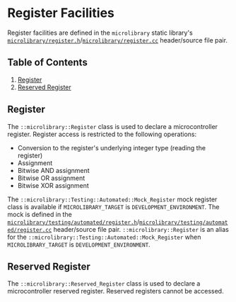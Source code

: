 # Register Facilities

Register facilities are defined in the `microlibrary` static library's
[`microlibrary/register.h`](https://github.com/apcountryman/microlibrary/blob/main/libraries/microlibrary/ANY/ANY/include/microlibrary/register.h)/[`microlibrary/register.cc`](https://github.com/apcountryman/microlibrary/blob/main/libraries/microlibrary/ANY/ANY/source/microlibrary/register.cc)
header/source file pair.

## Table of Contents

1. [Register](#register)
1. [Reserved Register](#reserved-register)

## Register

The `::microlibrary::Register` class is used to declare a microcontroller register.
Register access is restricted to the following operations:
- Conversion to the register's underlying integer type (reading the register)
- Assignment
- Bitwise AND assignment
- Bitwise OR assignment
- Bitwise XOR assignment

The `::microlibrary::Testing::Automated::Mock_Register` mock register class is available
if `MICROLIBRARY_TARGET` is `DEVELOPMENT_ENVIRONMENT`.
The mock is defined in the
[`microlibrary/testing/automated/register.h`](https://github.com/apcountryman/microlibrary/blob/main/libraries/microlibrary/ANY/DEVELOPMENT_ENVIRONMENT/include/microlibrary/testing/automated/register.h)/[`microlibrary/testing/automated/register.cc`](https://github.com/apcountryman/microlibrary/blob/main/libraries/microlibrary/ANY/DEVELOPMENT_ENVIRONMENT/source/microlibrary/testing/automated/register.cc)
header/source file pair.
`::microlibrary::Register` is an alias for the
`::microlibrary::Testing::Automated::Mock_Register` when `MICROLIBRARY_TARGET` is
`DEVELOPMENT_ENVIRONMENT`.

## Reserved Register

The `::microlibrary::Reserved_Register` class is used to declare a microcontroller
reserved register.
Reserved registers cannot be accessed.

